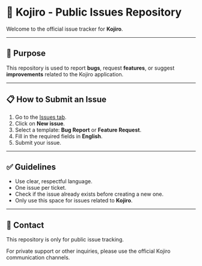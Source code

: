 # 🐛 Kojiro - Public Issues Repository

Welcome to the official issue tracker for **Kojiro**.  

---

## 📌 Purpose

This repository is used to report **bugs**, request **features**, or suggest **improvements** related to the Kojiro application.

---

## 📋 How to Submit an Issue

1. Go to the [Issues tab](https://github.com/Kanin-020/Kojiro-Issues/issues).
2. Click on **New issue**.
3. Select a template: **Bug Report** or **Feature Request**.
4. Fill in the required fields in **English**.
5. Submit your issue.

---

## ✅ Guidelines

- Use clear, respectful language.
- One issue per ticket.
- Check if the issue already exists before creating a new one.
- Only use this space for issues related to **Kojiro**.

---

## 📧 Contact

This repository is only for public issue tracking.  

For private support or other inquiries, please use the official Kojiro communication channels.  
